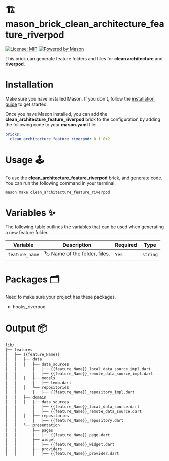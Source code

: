 # 🏗️ mason_brick_clean_architecture_feature_riverpod

[![License: MIT][license_badge]][license_link] [![Powered by Mason][mason_badge]][mason_link]

This brick can generate feature folders and files for
**clean architecture** and **riverpod**.

# Installation

Make sure you have installed Mason. If you don't, follow the [installation guide][mason_doc_link] to get started.

Once you have Mason installed, you can add the **clean_architecture_feature_riverpod** brick to the configuration by adding the following code to your **mason.yaml** file:

``` yaml
bricks:
  clean_architecture_feature_riverpod: 0.1.0+2
```

# Usage 🕹️

To use the **clean_architecture_feature_riverpod** brick, and generate code. You can run the following command in your terminal:

``` sh
mason make clean_architecture_feature_riverpod
```

# Variables ✨

The following table outlines the variables that can be used when generating a new feature folder.

| Variable | Description                | Required   | Type     |
| -------- | -------------------------- | ---------- | -------- |
| `feature_name`   | 🏷️ Name of the folder, files.              | `Yes`      | `string` |

# Packages 🗂️
Need to make sure your project has these packages.
- hooks_riverpod

# Output 📦

``` sh
lib/
├── features
│   ├── {{feature_Name}}
│   │   ├── data
│   │   │   ├── data_sources
│   │       │   ├── {{feature_Name}}_local_data_source_impl.dart
│   │       │   ├── {{feature_Name}}_remote_data_source_impl.dart
│   │   │   ├── models
│   │       │   ├── temp.dart
│   │   │   └── repositories
│   │       │   ├── {{feature_Name}}_repository_impl.dart
│   │   ├── domain
│   │   │   ├── data_sources
│   │       │   ├── {{feature_Name}}_local_data_source.dart
│   │       │   ├── {{feature_Name}}_remote_data_source.dart
│   │   │   ├── repositories
│   │       │   ├── {{feature_Name}}_repository.dart
│   │   └── presentation
│   │       ├── pages
│   │       │   ├── {{feature_Name}}_page.dart
│   │       ├── widget
│   │       │   ├── {{feature_Name}}_widget.dart
│   │       ├── providers
│   │       │   ├── {{feature_Name}}_provider.dart
 ```

[license_badge]: https://img.shields.io/badge/license-MIT-blue.svg
[license_link]: https://opensource.org/licenses/MIT
[mason_badge]: https://img.shields.io/endpoint?url=https%3A%2F%2Ftinyurl.com%2Fmason-badge
[mason_link]: https://github.com/felangel/mason
[mason_doc_link]: https://docs.brickhub.dev/category/getting-started
